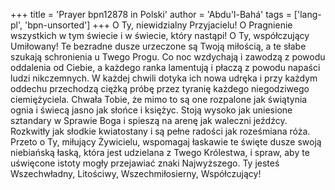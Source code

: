 +++
title = 'Prayer bpn12878 in Polski'
author = 'Abdu'l-Bahá'
tags = ['lang-pl', 'bpn-unsorted']
+++
O Ty, niewidzialny Przyjacielu! O Pragnienie wszystkich w tym świecie i w świecie, który nastąpi! O Ty, współczujący Umiłowany! Te bezradne dusze urzeczone są Twoją miłością, a te słabe szukają schronienia u Twego Progu. Co noc wzdychają i zawodzą z powodu oddalenia od Ciebie, a każdego ranka lamentują i płaczą z powodu napaści ludzi nikczemnych. W każdej chwili dotyka ich nowa udręka i przy każdym oddechu przechodzą ciężką próbę przez tyranię każdego niegodziwego ciemiężyciela. Chwała Tobie, że mimo to są one rozpalone jak świątynia ognia i świecą jasno jak słońce i księżyc. Stoją wysoko jak uniesione sztandary w Sprawie Boga i spieszą na arenę jak waleczni jeźdźcy. Rozkwitły jak słodkie kwiatostany i są pełne radości jak roześmiana róża. Przeto o Ty, miłujący Żywicielu, wspomagaj łaskawie te święte dusze swoją niebiańską łaską, która jest udzielana z Twego Królestwa, i spraw, aby te uświęcone istoty mogły przejawiać znaki Najwyższego. Ty jesteś Wszechwładny, Litościwy, Wszechmiłosierny, Współczujący!
